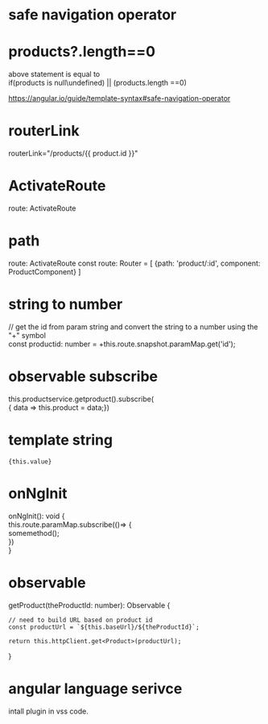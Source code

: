 


# safe navigation operator
# products?.length==0   
above statement is equal to  
if(products is null\undefined) || (products.length ==0)     

https://angular.io/guide/template-syntax#safe-navigation-operator  


# routerLink
routerLink="/products/{{ product.id }}"     

# ActivateRoute
route:  ActivateRoute

# path
route:  ActivateRoute
const route: Router = [ {path: 'product/:id', component: ProductComponent} ]

# string to number
// get the id from param string and convert the string to a number using the "+" symbol  
const productid: number = +this.route.snapshot.paramMap.get('id');

# observable subscribe
this.productservice.getproduct().subscribe(   
 {  data => this.product = data;})
 
 # template string
 `{this.value}`

# onNgInit
onNgInit(): void {  
this.route.paramMap.subscribe(()=> {  
somemethod();  
})  
}

# observable
 getProduct(theProductId: number): Observable<Product> {  

    // need to build URL based on product id  
    const productUrl = `${this.baseUrl}/${theProductId}`;  

    return this.httpClient.get<Product>(productUrl);   
  }

# angular language serivce
intall plugin in vss code.  
